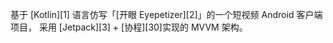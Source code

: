 基于 [Kotlin][1] 语言仿写「[开眼 Eyepetizer][2]」的一个短视频 Android 客户端项目，
采用 [Jetpack][3] + [协程][30]实现的 MVVM 架构。
